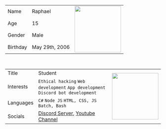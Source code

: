 <table>
  <tr>
    <td>Name</td>
    <td>Raphael</td>
    <td rowspan="4"><img src="https://distok.top/stickers/755240383084232756/755244598799892490.gif" width="150" height="150"></td>
  </tr>
  <tr>
    <td>Age</td>
    <td>15</td>
  </tr>
  <tr>
    <td>Gender</td>
    <td>Male</td>
  </tr>
  <tr>
    <td>Birthday</td>
    <td>May 29th, 2006</td>
  </tr>
</table>
<br>
<table>
  <tr>
    <td>Title</td>
    <td>Student</td>
    <td rowspan="4"><img src="https://distok.top/stickers/755240383084232756/755243061088616458.gif" width="150" height="150"></td>
  </tr>
  <tr>
    <td>Interests</td>
    <td><code>Ethical hacking</code> <code>Web development</code> <code>App development</code> <code>Discord bot development</code></td>
  </tr>
  <tr>
    <td>Languages</td>
    <td><code>C#</code> <code>Node JS</code> <code>HTML, CSS, JS</code> <code>Batch, Bash</code></td>
  </tr>
  <tr>
    <td>Socials</td>
    <td><a href="https://dsc.gg/raphy">Discord Server</a>, <a href="https://www.youtube.com/channel/UCC8RMxh9Tnke7Ze3ytdRa3g">Youtube Channel</a></td>
  </tr>
</table>

